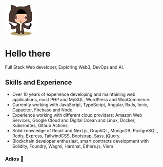<picture>
  <source media="(prefers-color-scheme: dark)" alt="Welcome to the dark side" srcset="https://raw.githubusercontent.com/alexx855/alexx855/master/public/stormtroopocat.png">
  <img alt="May the Force be with you" width="100" height="100" src="https://raw.githubusercontent.com/alexx855/alexx855/master/public/octobiwan.png">
</picture>

# Hello there

Full Stack Web developer, Exploring Web3, DevOps and AI. 

## Skills and Experience

- Over 10 years of experience developing and maintaining web applications, most PHP and MySQL, WordPress and WooCommerce.
- Currently working with JavaScript, TypeScript, Angular, RxJs, Ionic, Capacitor, Firebase and Node.
- Experience working with different cloud providers: Amazon Web Services, Google Cloud and Digital Ocean and Linux, Docker, Kubernetes, Github Actions.
- Solid knowledge of React and Next.js, GraphQL, MongoDB, PostgreSQL, Redis, Express, TailwindCSS, Bootstrap, Sass, jQuery.
- Blockchain developer enthusiast, smart contracts development with Solidity, Foundry, Wagmi, Hardhat, Ethers.js, Viem

### Adios 👋
